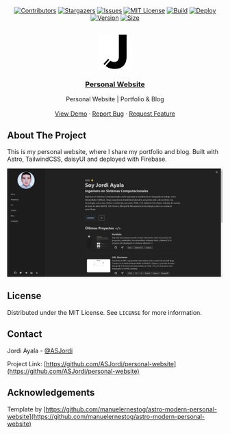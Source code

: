 <a name="readme-top"></a>

<div align="center">

  [![Contributors][contributors-shield]][contributors-url]
  [![Stargazers][stars-shield]][stars-url]
  [![Issues][issues-shield]][issues-url]
  [![MIT License][license-shield]][license-url]
  [![Build][build-shield]][build-url]
  [![Deploy][deploy-shield]][deploy-url]
  [![Version][version-shield]][version-url]
  [![Size][size-shield]][deploy-url]

</div>

<!-- PROJECT LOGO -->
<br />
<div align="center">
  <a href="https://github.com/ASJordi/personal-website">
    <img src="public/favicon.svg" alt="Logo" width="80" height="80">
  </a>

  <h3 align="center"><a href="https://asjordi.dev">Personal Website </a></h3>

  <p align="center">
    Personal Website | Portfolio & Blog
    <br />
    <br />
    <a href="https://asjordi.dev">View Demo</a>
    ·
    <a href="https://github.com/ASJordi/personal-website/issues">Report Bug</a>
    ·
    <a href="https://github.com/ASJordi/personal-website/issues">Request Feature</a>
  </p>
</div>

<!-- ABOUT THE PROJECT -->
## About The Project

This is my personal website, where I share my portfolio and blog. Built with Astro, TailwindCSS, daisyUI and deployed with Firebase.

[![Product Name Screen Shot][product-screenshot]](https://asjordi.dev)

<!-- LICENSE -->
## License

Distributed under the MIT License. See `LICENSE` for more information.

<!-- CONTACT -->
## Contact

Jordi Ayala - [@ASJordi](https://twitter.com/ASJordi)

Project Link: [https://github.com/ASJordi/personal-website](https://github.com/ASJordi/personal-website)

<!-- ACKNOWLEDGEMENTS -->
## Acknowledgements

Template by [https://github.com/manuelernestog/astro-modern-personal-website](https://github.com/manuelernestog/astro-modern-personal-website)

[contributors-shield]: https://img.shields.io/github/contributors/asjordi/personal-website
[contributors-url]: https://github.com/ASJordi/personal-website/graphs/contributors
[stars-shield]: https://img.shields.io/github/stars/ASJordi/personal-website.svg
[stars-url]: https://github.com/ASJordi/personal-website/stargazers
[issues-shield]: https://img.shields.io/github/issues/ASJordi/personal-website.svg
[issues-url]: https://github.com/ASJordi/personal-website/issues
[license-shield]: https://img.shields.io/github/license/ASJordi/personal-website.svg
[license-url]: https://github.com/ASJordi/personal-website/blob/master/LICENSE.txt
[build-shield]: https://img.shields.io/github/actions/workflow/status/asjordi/personal-website/firebase-hosting-merge.yml
[build-url]: https://github.com/ASJordi/personal-website/actions
[deploy-shield]: https://img.shields.io/github/deployments/asjordi/personal-website/production?label=deploy
[deploy-url]: https://asjordi.dev
[version-shield]: https://img.shields.io/github/v/release/asjordi/personal-website?label=Version
[version-url]: https://github.com/ASJordi/personal-website/releases/tag/v2.0.0
[size-shield]: https://img.shields.io/github/repo-size/asjordi/personal-website
[product-screenshot]: public/screenshot.png

